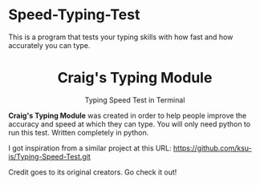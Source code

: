 # Speed-Typing-Test
This is a program that tests your typing skills with how fast and how accurately you can type. 

<h1 align="center"> Craig's Typing Module </h1>
<p align="center">
    Typing Speed Test in Terminal 
  
**Craig's Typing Module** was created in order to help people improve the accuracy and speed at which they can type.
You will only need python to run this test. Written completely in python. 

    
I got inspiration from a similar project at this URL: https://github.com/ksu-is/Typing-Speed-Test.git
    
Credit goes to its original creators. Go check it out!
